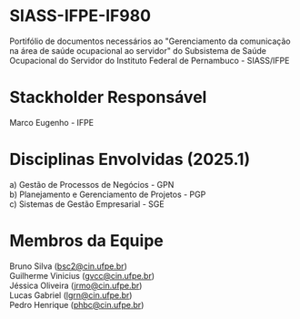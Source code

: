 # SIASS-IFPE-IF980
Portifólio de documentos necessários ao "Gerenciamento da comunicação na área de saúde ocupacional ao servidor"	do Subsistema de Saúde Ocupacional do Servidor do Instituto Federal de Pernambuco - SIASS/IFPE

# Stackholder Responsável
Marco Eugenho - IFPE
# Disciplinas Envolvidas (2025.1)
a) Gestão de Processos de Negócios - GPN\
b) Planejamento e Gerenciamento de Projetos - PGP\
c) Sistemas de Gestão Empresarial - SGE  

# Membros da Equipe
Bruno Silva (bsc2@cin.ufpe.br)\
Guilherme Vinicius (gvcc@cin.ufpe.br)\
Jéssica Oliveira (jrmo@cin.ufpe.br)\
Lucas Gabriel (lgrn@cin.ufpe.br)\
Pedro Henrique (phbc@cin.ufpe.br)